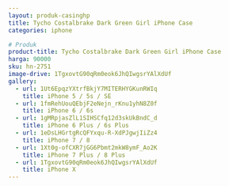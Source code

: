 ```yaml
---
layout: produk-casinghp
title: Tycho Costalbrake Dark Green Girl iPhone Case
categories: iphone

# Produk
product-title: Tycho Costalbrake Dark Green Girl iPhone Case
harga: 90000
sku: hn-2751
image-drive: 1TgxovtG90qRm0eok6JhQIwgsrYAlXdUf
gallery:
  - url: 1Ut6EpqzYXtrfBkjY7MITERHYGKunRWIq
    title: iPhone 5 / 5s / SE
  - url: 1fmRehUouQEbjF2eNejn_rKnu1yhN8Z0f
    title: iPhone 6 / 6s
  - url: 1gMRpjasZlL1SIHSCfq12d3skUkBndC_d
    title: iPhone 6 Plus / 6s Plus
  - url: 1eDsLHGrtgRcQFYxqu-R-XdPJgwjIiZz4
    title: iPhone 7 / 8
  - url: 1Xt0g-ofCXR7jGG6Pbmt2mkW8ymF_Ao2K
    title: iPhone 7 Plus / 8 Plus
  - url: 1TgxovtG90qRm0eok6JhQIwgsrYAlXdUf
    title: iPhone X
---
```

